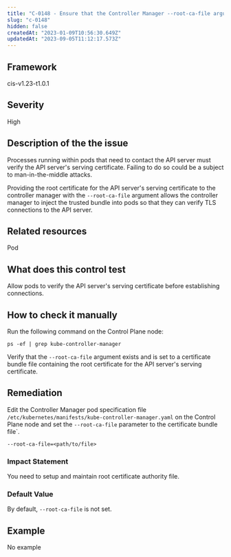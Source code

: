 ```yaml
---
title: "C-0148 - Ensure that the Controller Manager --root-ca-file argument is set as appropriate"
slug: "c-0148"
hidden: false
createdAt: "2023-01-09T10:56:30.649Z"
updatedAt: "2023-09-05T11:12:17.573Z"
---
```

## Framework
cis-v1.23-t1.0.1
## Severity
High
## Description of the the issue
Processes running within pods that need to contact the API server must verify the API server's serving certificate. Failing to do so could be a subject to man-in-the-middle attacks.

 Providing the root certificate for the API server's serving certificate to the controller manager with the `--root-ca-file` argument allows the controller manager to inject the trusted bundle into pods so that they can verify TLS connections to the API server.
## Related resources
Pod
## What does this control test
Allow pods to verify the API server's serving certificate before establishing connections.
## How to check it manually
Run the following command on the Control Plane node:

 
```
ps -ef | grep kube-controller-manager

```
 Verify that the `--root-ca-file` argument exists and is set to a certificate bundle file containing the root certificate for the API server's serving certificate.
## Remediation
Edit the Controller Manager pod specification file `/etc/kubernetes/manifests/kube-controller-manager.yaml` on the Control Plane node and set the `--root-ca-file` parameter to the certificate bundle file`.

 
```
--root-ca-file=<path/to/file>

```
### Impact Statement
You need to setup and maintain root certificate authority file.
### Default Value
By default, `--root-ca-file` is not set.
## Example
No example